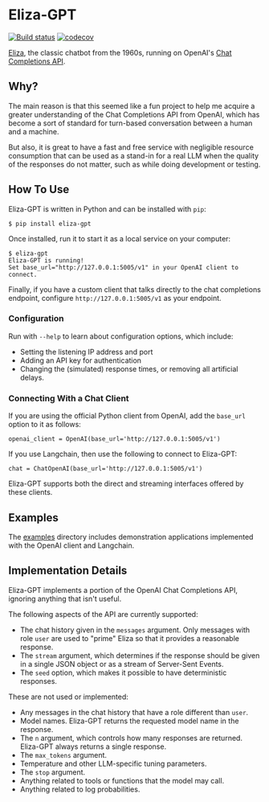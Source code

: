 # Eliza-GPT

[![Build status](https://github.com/miguelgrinberg/eliza-gpt/workflows/build/badge.svg)](https://github.com/miguelgrinberg/eliza-gpt/actions) [![codecov](https://codecov.io/gh/miguelgrinberg/eliza-gpt/branch/main/graph/badge.svg)](https://codecov.io/gh/miguelgrinberg/eliza-gpt)

[Eliza](https://en.wikipedia.org/wiki/ELIZA), the classic chatbot from the 1960s, running on OpenAI's [Chat Completions API](https://platform.openai.com/docs/api-reference/chat).

## Why?

The main reason is that this seemed like a fun project to help me acquire a greater understanding of the Chat Completions API from OpenAI, which has become a sort of standard for turn-based conversation between a human and a machine.

But also, it is great to have a fast and free service with negligible resource consumption that can be used as a stand-in for a real LLM when the quality of the responses do not matter, such as while doing development or testing.

## How To Use

Eliza-GPT is written in Python and can be installed with `pip`:

    $ pip install eliza-gpt

Once installed, run it to start it as a local service on your computer:


    $ eliza-gpt
    Eliza-GPT is running!
    Set base_url="http://127.0.0.1:5005/v1" in your OpenAI client to connect.

Finally, if you have a custom client that talks directly to the chat completions endpoint, configure `http://127.0.0.1:5005/v1` as your endpoint.

### Configuration

Run with `--help` to learn about configuration options, which include:

- Setting the listening IP address and port
- Adding an API key for authentication
- Changing the (simulated) response times, or removing all artificial delays.

### Connecting With a Chat Client

If you are using the official Python client from OpenAI, add the `base_url` option to it as follows:

    openai_client = OpenAI(base_url='http://127.0.0.1:5005/v1')

If you use Langchain, then use the following to connect to Eliza-GPT:

    chat = ChatOpenAI(base_url='http://127.0.0.1:5005/v1')

Eliza-GPT supports both the direct and streaming interfaces offered by these clients.

## Examples

The [examples](https://github.com/miguelgrinberg/Eliza-GPT/tree/main/examples) directory includes demonstration applications implemented with the OpenAI client and Langchain.

## Implementation Details

Eliza-GPT implements a portion of the OpenAI Chat Completions API, ignoring anything that isn't useful.

The following aspects of the API are currently supported:

- The chat history given in the `messages` argument. Only messages with role `user` are used to "prime" Eliza so that it provides a reasonable response.
- The `stream` argument, which determines if the response should be given in a single JSON object or as a stream of Server-Sent Events.
- The `seed` option, which makes it possible to have deterministic responses.

These are not used or implemented:

- Any messages in the chat history that have a role different than `user`.
- Model names. Eliza-GPT returns the requested model name in the response.
- The `n` argument, which controls how many responses are returned. Eliza-GPT always returns a single response.
- The `max_tokens` argument.
- Temperature and other LLM-specific tuning parameters.
- The `stop` argument.
- Anything related to tools or functions that the model may call.
- Anything related to log probabilities.
